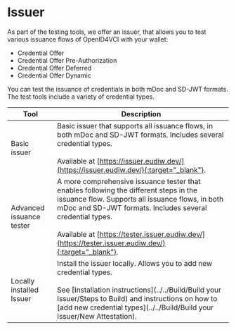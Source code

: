 # Issuer

As part of the testing tools, we offer an issuer, that allows you to test various issuance flows of OpenID4VCI with your wallet:

- Credential Offer
- Credential Offer Pre-Authorization
- Credential Offer Deferred
- Credential Offer Dynamic
  
You can test the issuance of credentials in both mDoc and SD-JWT formats. The test tools include a variety of credential types.

| Tool    | Description |
| -------- | ------- |
| Basic issuer  |  Basic issuer that supports all issuance flows, in both mDoc and SD-JWT formats. Includes several credential types. <br><br>Available at [https://issuer.eudiw.dev/](https://issuer.eudiw.dev/){:target="_blank"}. |
| Advanced issuance tester | A more comprehensive issuance tester that enables following the different steps in the issuance flow. Supports all issuance flows, in both mDoc and SD-JWT formats. Includes several credential types. <br><br> Available at [https://tester.issuer.eudiw.dev/](https://tester.issuer.eudiw.dev/){:target="_blank"}. |
| Locally installed Issuer | Install the issuer locally. Allows you to add new credential types. <br> <br>See [Installation instructions](../../Build/Build your Issuer/Steps to Build) and instructions on how to [add new credential types](../../Build/Build your Issuer/New Attestation). |
